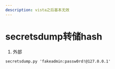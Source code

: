 ```yaml
---
description: vista之后基本无效
---
```


# secretsdump转储hash

1. 外部

```clike
secretsdump.py 'fakeadmin:passw0rd!@127.0.0.1'
```
